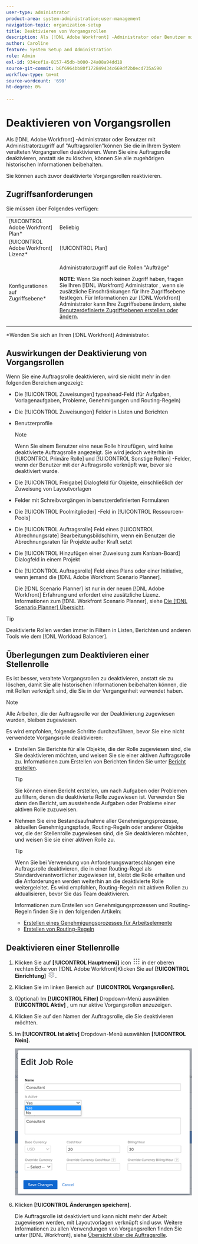 ```yaml
---
user-type: administrator
product-area: system-administration;user-management
navigation-topic: organization-setup
title: Deaktivieren von Vorgangsrollen
description: Als [!DNL Adobe Workfront] -Administrator oder Benutzer mit Administratorzugriff auf "Auftragsrollen"können Sie die in Ihrem System veralteten Vorgangsrollen deaktivieren. Wenn Sie eine Auftragsrolle deaktivieren, anstatt sie zu löschen, können Sie alle zugehörigen historischen Informationen beibehalten.
author: Caroline
feature: System Setup and Administration
role: Admin
exl-id: 934cef1a-8157-45db-b000-24a08a94dd18
source-git-commit: b6f6964bb80f172849434c669df2b0ecd735a590
workflow-type: tm+mt
source-wordcount: '690'
ht-degree: 0%

---
```


# Deaktivieren von Vorgangsrollen

Als [!DNL Adobe Workfront] -Administrator oder Benutzer mit Administratorzugriff auf &quot;Auftragsrollen&quot;können Sie die in Ihrem System veralteten Vorgangsrollen deaktivieren. Wenn Sie eine Auftragsrolle deaktivieren, anstatt sie zu löschen, können Sie alle zugehörigen historischen Informationen beibehalten.

Sie können auch zuvor deaktivierte Vorgangsrollen reaktivieren.

## Zugriffsanforderungen

Sie müssen über Folgendes verfügen:

<table style="table-layout:auto"> 
 <col> 
 <col> 
 <tbody> 
  <tr> 
   <td role="rowheader">[!UICONTROL Adobe Workfront] Plan*</td> 
   <td> <p>Beliebig </p> </td> 
  </tr> 
  <tr> 
   <td role="rowheader">[!UICONTROL Adobe Workfront] Lizenz*</td> 
   <td>[!UICONTROL Plan]</td> 
  </tr> 
  <tr> 
   <td role="rowheader">Konfigurationen auf Zugriffsebene*</td> 
   <td> <p>Administratorzugriff auf die Rollen "Aufträge"</p> <p><b>NOTE</b>: Wenn Sie noch keinen Zugriff haben, fragen Sie Ihren [!DNL Workfront] Administrator , wenn sie zusätzliche Einschränkungen für Ihre Zugriffsebene festlegen. Für Informationen zur [!DNL Workfront] Administrator kann Ihre Zugriffsebene ändern, siehe <a href="../../../administration-and-setup/add-users/configure-and-grant-access/create-modify-access-levels.md" class="MCXref xref">Benutzerdefinierte Zugriffsebenen erstellen oder ändern</a>.</p> </td> 
  </tr> 
 </tbody> 
</table>

&#42;Wenden Sie sich an Ihren [!DNL Workfront] Administrator.

## Auswirkungen der Deaktivierung von Vorgangsrollen

Wenn Sie eine Auftragsrolle deaktivieren, wird sie nicht mehr in den folgenden Bereichen angezeigt:

* Die [!UICONTROL Zuweisungen] typeahead-Feld (für Aufgaben, Vorlagenaufgaben, Probleme, Genehmigungen und Routing-Regeln)
* Die [!UICONTROL Zuweisungen] Felder in Listen und Berichten
* Benutzerprofile

   >[!NOTE]
   >
   >Wenn Sie einem Benutzer eine neue Rolle hinzufügen, wird keine deaktivierte Auftragsrolle angezeigt. Sie wird jedoch weiterhin im [!UICONTROL Primäre Rolle] und [!UICONTROL Sonstige Rollen] -Felder, wenn der Benutzer mit der Auftragsrolle verknüpft war, bevor sie deaktiviert wurde.

* Die [!UICONTROL Freigabe] Dialogfeld für Objekte, einschließlich der Zuweisung von Layoutvorlagen
* Felder mit Schreibvorgängen in benutzerdefinierten Formularen
* Die [!UICONTROL Poolmitglieder] -Feld in [!UICONTROL Ressourcen-Pools]
* Die [!UICONTROL Auftragsrolle] Feld eines [!UICONTROL Abrechnungsrate] Bearbeitungsbildschirm, wenn ein Benutzer die Abrechnungsraten für Projekte außer Kraft setzt
* Die [!UICONTROL Hinzufügen einer Zuweisung zum Kanban-Board] Dialogfeld in einem Projekt
* Die [!UICONTROL Auftragsrolle] Feld eines Plans oder einer Initiative, wenn jemand die [!DNL Adobe Workfront Scenario Planner].

   Die [!DNL Scenario Planner] ist nur in der neuen [!DNL Adobe Workfront] Erfahrung und erfordert eine zusätzliche Lizenz. Informationen zum [!DNL Workfront Scenario Planner], siehe [Die [!DNL Scenario Planner] Übersicht](../../../scenario-planner/scenario-planner-overview.md).

>[!TIP]
>
>Deaktivierte Rollen werden immer in Filtern in Listen, Berichten und anderen Tools wie dem [!DNL Workload Balancer].

## Überlegungen zum Deaktivieren einer Stellenrolle

Es ist besser, veraltete Vorgangsrollen zu deaktivieren, anstatt sie zu löschen, damit Sie alle historischen Informationen beibehalten können, die mit Rollen verknüpft sind, die Sie in der Vergangenheit verwendet haben.

>[!NOTE]
>
>Alle Arbeiten, die der Auftragsrolle vor der Deaktivierung zugewiesen wurden, bleiben zugewiesen.

Es wird empfohlen, folgende Schritte durchzuführen, bevor Sie eine nicht verwendete Vorgangsrolle deaktivieren:

* Erstellen Sie Berichte für alle Objekte, die der Rolle zugewiesen sind, die Sie deaktivieren möchten, und weisen Sie sie einer aktiven Auftragsrolle zu. Informationen zum Erstellen von Berichten finden Sie unter [Bericht erstellen](../../../reports-and-dashboards/reports/creating-and-managing-reports/create-report.md).

   >[!TIP]
   >
   >Sie können einen Bericht erstellen, um nach Aufgaben oder Problemen zu filtern, denen die deaktivierte Rolle zugewiesen ist. Verwenden Sie dann den Bericht, um ausstehende Aufgaben oder Probleme einer aktiven Rolle zuzuweisen.

* Nehmen Sie eine Bestandsaufnahme aller Genehmigungsprozesse, aktuellen Genehmigungspfade, Routing-Regeln oder anderer Objekte vor, die der Stellenrolle zugewiesen sind, die Sie deaktivieren möchten, und weisen Sie sie einer aktiven Rolle zu.

   >[!TIP]
   >
   >Wenn Sie bei Verwendung von Anforderungswarteschlangen eine Auftragsrolle deaktivieren, die in einer Routing-Regel als Standardverantwortlicher zugewiesen ist, bleibt die Rolle erhalten und die Anforderungen werden weiterhin an die deaktivierte Rolle weitergeleitet. Es wird empfohlen, Routing-Regeln mit aktiven Rollen zu aktualisieren, bevor Sie das Team deaktivieren.

   Informationen zum Erstellen von Genehmigungsprozessen und Routing-Regeln finden Sie in den folgenden Artikeln:

   * [Erstellen eines Genehmigungsprozesses für Arbeitselemente](../../../administration-and-setup/customize-workfront/configure-approval-milestone-processes/create-approval-processes.md)
   * [Erstellen von Routing-Regeln](../../../manage-work/requests/create-and-manage-request-queues/create-routing-rules.md)

## Deaktivieren einer Stellenrolle

1. Klicken Sie auf **[!UICONTROL Hauptmenü]** icon ![](assets/main-menu-icon.png) in der oberen rechten Ecke von [!DNL Adobe Workfront]Klicken Sie auf **[!UICONTROL Einrichtung]** ![](assets/gear-icon-settings.png).

1. Klicken Sie im linken Bereich auf &#x200B; **[!UICONTROL Vorgangsrollen].**
1. (Optional) Im **[!UICONTROL Filter]** Dropdown-Menü auswählen **[!UICONTROL Aktiv]** , um nur aktive Vorgangsrollen anzuzeigen.
1. Klicken Sie auf den Namen der Auftragsrolle, die Sie deaktivieren möchten.
1. Im **[!UICONTROL Ist aktiv]** Dropdown-Menü auswählen **[!UICONTROL Nein]**.

   ![](assets/deactivate-job-role-edit-role-box-nwe.png)

1. Klicken **[!UICONTROL Änderungen speichern]**.

   Die Auftragsrolle ist deaktiviert und kann nicht mehr der Arbeit zugewiesen werden, mit Layoutvorlagen verknüpft sind usw. Weitere Informationen zu allen Verwendungen von Vorgangsrollen finden Sie unter [!DNL Workfront], siehe [Übersicht über die Auftragsrolle](../../../administration-and-setup/set-up-workfront/organizational-setup/job-role-overview.md).
